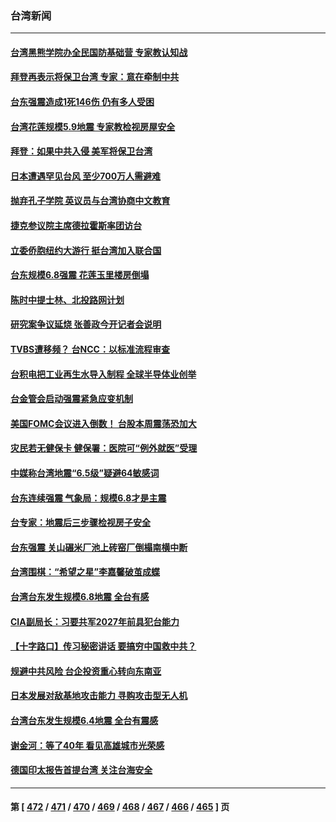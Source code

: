 ### 台湾新闻
---
#### [台湾黑熊学院办全民国防基础营 专家教认知战](../../pages/ncid1349361/n13828012.md) 
#### [拜登再表示将保卫台湾 专家：意在牵制中共](../../pages/ncid1349361/n13828037.md) 
#### [台东强震造成1死146伤 仍有多人受困](../../pages/ncid1349361/n13827963.md) 
#### [台湾花莲规模5.9地震 专家教检视房屋安全](../../pages/ncid1349361/n13827943.md) 
#### [拜登：如果中共入侵 美军将保卫台湾](../../pages/ncid1349361/n13827893.md) 
#### [日本遭遇罕见台风 至少700万人需避难](../../pages/ncid1349361/n13827708.md) 
#### [抛弃孔子学院 英议员与台湾协商中文教育](../../pages/ncid1349361/n13827695.md) 
#### [捷克参议院主席德拉霍斯率团访台](../../pages/ncid1349361/n13827691.md) 
#### [立委侨胞纽约大游行 挺台湾加入联合国](../../pages/ncid1349361/n13827692.md) 
#### [台东规模6.8强震 花莲玉里楼房倒塌](../../pages/ncid1349361/n13827681.md) 
#### [陈时中提士林、北投路网计划](../../pages/ncid1349361/n13827665.md) 
#### [研究案争议延烧 张善政今开记者会说明](../../pages/ncid1349361/n13827672.md) 
#### [TVBS遭移频？ 台NCC：以标准流程审查](../../pages/ncid1349361/n13827667.md) 
#### [台积电把工业再生水导入制程 全球半导体业创举](../../pages/ncid1349361/n13827620.md) 
#### [台金管会启动强震紧急应变机制](../../pages/ncid1349361/n13827615.md) 
#### [美国FOMC会议进入倒数！ 台股本周震荡恐加大](../../pages/ncid1349361/n13827621.md) 
#### [灾民若无健保卡 健保署：医院可“例外就医”受理](../../pages/ncid1349361/n13827595.md) 
#### [中媒称台湾地震“6.5级”疑避64敏感词](../../pages/ncid1349361/n13827596.md) 
#### [台东连续强震 气象局：规模6.8才是主震](../../pages/ncid1349361/n13827572.md) 
#### [台专家：地震后三步骤检视房子安全](../../pages/ncid1349361/n13827565.md) 
#### [台东强震 关山碾米厂池上砖窑厂倒榻南横中断](../../pages/ncid1349361/n13827421.md) 
#### [台湾围棋：“希望之星”李嘉馨破茧成蝶](../../pages/ncid1349361/n13827444.md) 
#### [台湾台东发生规模6.8地震 全台有感](../../pages/ncid1349361/n13827468.md) 
#### [CIA副局长：习要共军2027年前具犯台能力](../../pages/ncid1349361/n13827352.md) 
#### [【十字路口】传习秘密讲话 要搞穷中国救中共？](../../pages/ncid1349361/n13827161.md) 
#### [规避中共风险 台企投资重心转向东南亚](../../pages/ncid1349361/n13827131.md) 
#### [日本发展对敌基地攻击能力 寻购攻击型无人机](../../pages/ncid1349361/n13827101.md) 
#### [台湾台东发生规模6.4地震 全台有震感](../../pages/ncid1349361/n13827244.md) 
#### [谢金河：等了40年 看见高雄城市光荣感](../../pages/ncid1349361/n13827126.md) 
#### [德国印太报告首提台湾 关注台海安全](../../pages/ncid1349361/n13827064.md) 

---
#### 第 [ [472](./472.md) / [471](./471.md) / [470](./470.md) / [469](./469.md) / [468](./468.md) / [467](./467.md) / [466](./466.md) / [465](./465.md) ] 页
